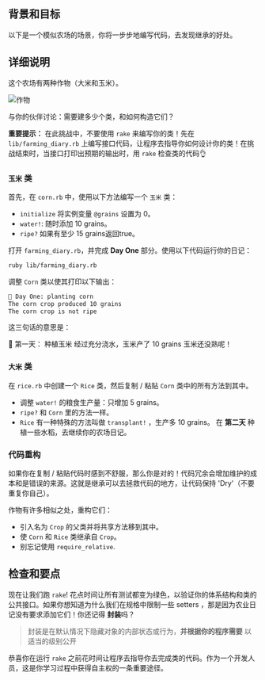 ## 背景和目标

以下是一个模似农场的场景，你将一步步地编写代码，去发现继承的好处。


## 详细说明

这个农场有两种作物（大米和玉米）。

![作物](https://web-dev-challenge-lewagon-image.oss-cn-shanghai.aliyuncs.com/crops.svg)

与你的伙伴讨论：需要建多少个类，和如何构造它们？

**重要提示：** 在此挑战中，不要使用 `rake` 来编写你的类！先在 `lib/farming_diary.rb` 上编写接口代码，让程序去指导你如何设计你的类！在挑战结束时，当接口打印出预期的输出时，用 `rake` 检查类的代码👌

### `玉米` 类
首先，在 `corn.rb` 中，使用以下方法编写一个 `玉米` 类：
- `initialize` 将实例变量 `@grains` 设置为 0。
- `water!`: 随时添加 10 grains。
- `ripe?` 如果有至少 15 grains返回true。

打开​​ `farming_diary.rb`，并完成 **Day One** 部分。使用以下代码运行你的日记：

```bash
ruby lib/farming_diary.rb
```

调整 `Corn` 类以使其打印以下输出：

```bash
📝 Day One: planting corn
The corn crop produced 10 grains
The corn crop is not ripe
```

这三句话的意思是：

📝 第一天： 种植玉米
经过充分浇水，玉米产了 10 grains
玉米还没熟呢！


### `大米` 类

在 `rice.rb` 中创建一个 `Rice` 类，然后复制 / 粘贴 `Corn` 类中的所有方法到其中。
- 调整 `water!` 的粮食生产量：只增加 5 grains。
- `ripe?` 和 `Corn` 里的方法一样。
- `Rice` 有一种特殊的方法叫做 `transplant!` ，生产多 10 grains。
在 **第二天** 种植一些水稻，去继续你的农场日记。

### 代码重构
如果你在复制 / 粘贴代码时感到不舒服，那么你是对的！代码冗余会增加维护的成本和是错误的来源。这就是继承可以去拯救代码的地方，让代码保持 'Dry'（不要重复你自己）。

作物有许多相似之处，重构它们：
- 引入名为 `Crop` 的父类并将共享方法移到其中。
- 使 `Corn` 和 `Rice` 类继承自 `Crop`。
- 别忘记使用 `require_relative`.


## 检查和要点
现在让我们跑 `rake`! 花点时间让所有测试都变为绿色，以验证你的体系结构和类的公共接口。如果你想知道为什么我们在规格中限制一些 setters ，那是因为农业日记没有要求添加它们！你还记得 **封装**吗？


> 封装是在默认情况下隐藏对象的内部状态或行为，**并根据你的程序需要** 以适当的级别公开

恭喜你在运行 `rake` 之前花时间让程序去指导你去完成类的代码。作为一个开发人员，这是你学习过程中获得自主权的一条重要途径。
